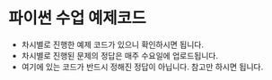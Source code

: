 # 파이썬 수업 예제코드

- 차시별로 진행한 예제 코드가 있으니 확인하시면 됩니다.
- 차시별로 진행된 문제의 정답은 매주 수요일에 업로드됩니다. 
- 여기에 있는 코드가 반드시 정해진 정답이 아닙니다. 참고만 하시면 됩니다.
